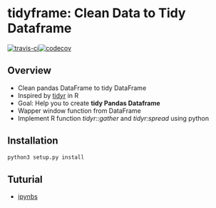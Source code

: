 # tidyframe: Clean Data to Tidy Dataframe

[![travis-ci](https://travis-ci.org/Jhengsh/tidyframe.svg?branch=master)](https://travis-ci.org/Jhengsh/tidyframe)[![codecov](https://codecov.io/gh/Jhengsh/tidyframe/branch/master/graph/badge.svg)](https://codecov.io/gh/Jhengsh/tidyframe)

Overview
--------

+ Clean pandas DataFrame to tidy DataFrame 
+ Inspired by [tidyr](https://github.com/tidyverse/tidyr) in R
+ Goal: Help you to create **tidy Pandas Dataframe**
+ Wapper window function from DataFrame
+ Implement R function *tidyr::gather* and *tidyr:spread* using python


Installation
------------

```python
python3 setup.py install
```

Tuturial
--------

+ [ipynbs](./ipynbs)

